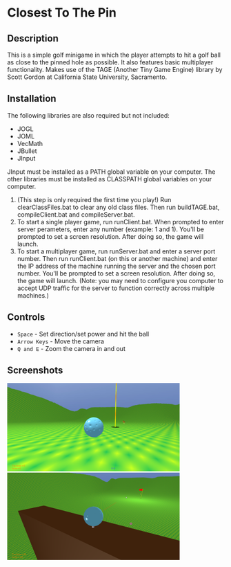 # Closest To The Pin

## Description
This is a simple golf minigame in which the player attempts to hit a golf ball as close to the pinned hole as possible. It also features basic multiplayer functionality.
Makes use of the TAGE (Another Tiny Game Engine) library by Scott Gordon at California State University, Sacramento.

## Installation
The following libraries are also required but not included:
- JOGL
- JOML
- VecMath
- JBullet
- JInput

JInput must be installed as a PATH global variable on your computer. The other libraries must be installed as CLASSPATH global variables on your computer.

1. (This step is only required the first time you play!) Run clearClassFiles.bat to clear any old class files. Then run buildTAGE.bat, compileClient.bat and compileServer.bat.
2. To start a single player game, run runClient.bat. When prompted to enter server perameters, enter any number (example: 1 and 1). You'll be prompted to set a screen resolution. After doing so, the game will launch.
3. To start a multiplayer game, run runServer.bat and enter a server port number. Then run runClient.bat (on this or another machine) and enter the IP address of the machine running the server and the chosen port number. You'll be prompted to set a screen resolution. After doing so, the game will launch.
(Note: you may need to configure you computer to accept UDP traffic for the server to function correctly across multiple machines.)

## Controls
- `Space` - Set direction/set power and hit the ball
- `Arrow Keys` - Move the camera
- `Q and E` - Zoom the camera in and out

## Screenshots
<img src="readme/screenshot1.png" alt="Screenshot 1" width="400" >

<img src="readme/screenshot2.png" alt="Screenshot 2" width="400" >
